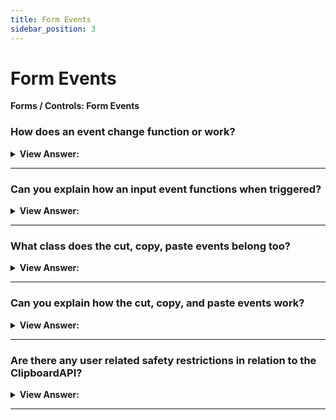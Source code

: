 ```yaml
---
title: Form Events
sidebar_position: 3
---
```


# Form Events

**Forms / Controls: Form Events**

<head>
  <title>Form Events - JavaScript Interview Questions & Answers</title>
  <meta charSet="utf-8" />
</head>

### How does an event change function or work?

<details>
  <summary><strong>View Answer:</strong></summary>
  <div>
  <div><strong>Interview Response:</strong> The change event triggers when the element has finished changing. Depending on the kind of element being changed and the way the user interacts with the element, the change event fires at a different moment. For text inputs that means that the event occurs when it loses focus.
    </div><br />
  <div><strong className="codeExample">Code Example:</strong> text input<br /><br />

  <div></div>

```html
<input type="text" onchange="alert(this.value)" />
<input type="button" value="Button" />
```

  </div><br />
  <div><strong className="codeExample">Code Example:</strong> For other elements the select, input type=checkbox/radio it triggers right after the selection changes.<br /><br />

  <div></div>

```html
<select onchange="alert(this.value)">
  <option value="">Select something</option>
  <option value="1">Option 1</option>
  <option value="2">Option 2</option>
  <option value="3">Option 3</option>
</select>
```

  </div>
  </div>
</details>

---

### Can you explain how an input event functions when triggered?

<details>
  <summary><strong>View Answer:</strong></summary>
  <div>
  <div><strong>Interview Response:</strong> The input event triggers every time after a value is modified by the user. Unlike keyboard events, it triggers on any value change, even those that does not involve keyboard actions: pasting with a mouse or using speech recognition to dictate the text. If we want to handle every modification of an &#8249;input&#8250; then this event is the best choice. On the other hand, input event does not trigger on keyboard input and other actions that do not involve value change, e.g., pressing arrow keys ⇦ ⇨ while in the input.
    </div><br />
  <div><strong className="codeExample">Code Example:</strong><br /><br />

  <div></div>

```js
<input type="text" id="input"> oninput: <span id="result"></span>
<script>
  input.oninput = function() {
    result.innerHTML = input.value;
  };
</script>
```

:::note
The input event occurs after the value is modified. So we can’t use event.preventDefault() there – it’s just too late, there would be no effect.
:::

  </div>
  </div>
</details>

---

### What class does the cut, copy, paste events belong too?

<details>
  <summary><strong>View Answer:</strong></summary>
  <div>
  <div><strong>Interview Response:</strong> They belong to ClipboardEvent class and provide access to the data that is copied/pasted.
    </div>
  </div>
</details>

---

### Can you explain how the cut, copy, and paste events work?

<details>
  <summary><strong>View Answer:</strong></summary>
  <div>
  <div><strong>Interview Response:</strong> These events occur on cutting/copying/pasting a value. They belong to ClipboardEvent class and provide access to the data that is copied/pasted. We also can use event.preventDefault() to abort the action, then nothing gets copied/pasted.
    </div><br />
  <div><strong className="codeExample">Code Example:</strong><br /><br />

  <div></div>

```html
<input type="text" id="input" />
<script>
  input.oncut =
    input.oncopy =
    input.onpaste =
      function (event) {
        alert(event.type + ' - ' + event.clipboardData.getData('text/plain'));
        return false;
      };
</script>
```

:::note
That it’s possible to copy/paste not just text, but everything. For instance, we can copy a file in the OS file manager and paste it. That is because clipboardData implements DataTransfer interface, commonly used for drag’n’drop and copy/pasting.
:::

  </div>
  </div>
</details>

---

### Are there any user related safety restrictions in relation to the ClipboardAPI?

<details>
  <summary><strong>View Answer:</strong></summary>
  <div>
  <div><strong>Interview Response:</strong> Yes, the clipboard is a “global” OS-level application program interface. So, most browsers allow read/write access to the clipboard only in the scope of certain user actions for the safety, e.g., in onclick event handlers. Also, it is forbidden to generate “custom” clipboard events with dispatchEvent in all browsers except Firefox.
    </div><br />
  <div><strong className="codeExample">Code Example:</strong><br /><br />

  <div></div>

```html
<input type="text" id="input" />
<script>
  input.oncut =
    input.oncopy =
    input.onpaste =
      function (event) {
        alert(event.type + ' - ' + event.clipboardData.getData('text/plain'));
        return false;
      };
</script>
```

  </div>
  </div>
</details>

---
